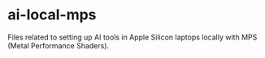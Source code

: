 # ai-local-mps
Files related to setting up AI tools in Apple Silicon laptops locally with MPS (Metal Performance Shaders). 
